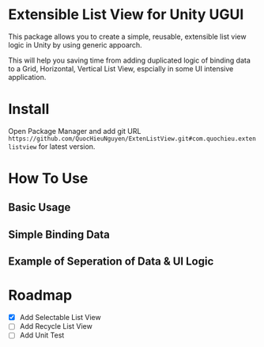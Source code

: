 # Extensible List View for Unity UGUI

This package allows you to create a simple, reusable, extensible list view logic in Unity by using generic appoarch. 

This will help you saving time from adding duplicated logic of binding data to a Grid, Horizontal, Vertical List View, espcially in some UI intensive application.

# Install

 Open Package Manager and add git URL `https://github.com/QuocHieuNguyen/ExtenListView.git#com.quochieu.extenlistview` for latest version.

# How To Use
## Basic Usage

## Simple Binding Data

## Example of Seperation of Data & UI Logic

 <!-- ROADMAP -->
# Roadmap

- [x] Add Selectable List View
- [ ] Add Recycle List View
- [ ] Add Unit Test
